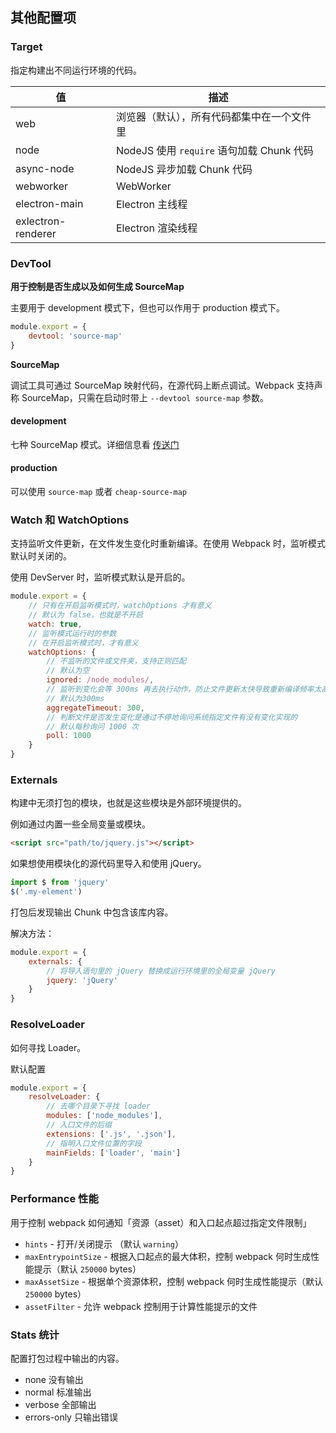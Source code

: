 ## 其他配置项

### Target

指定构建出不同运行环境的代码。

| 值                 | 描述                                       |
| ------------------ | ------------------------------------------ |
| web                | 浏览器（默认），所有代码都集中在一个文件里 |
| node               | NodeJS 使用 `require` 语句加载 Chunk 代码  |
| async-node         | NodeJS 异步加载 Chunk 代码                 |
| webworker          | WebWorker                                  |
| electron-main      | Electron 主线程                            |
| exlectron-renderer | Electron 渲染线程                          |

### DevTool

**用于控制是否生成以及如何生成 SourceMap**

主要用于 development 模式下，但也可以作用于 production 模式下。

```js
module.export = {
    devtool: 'source-map'
}
```

**SourceMap**

调试工具可通过 SourceMap 映射代码，在源代码上断点调试。Webpack 支持声称 SourceMap，只需在启动时带上 `--devtool source-map` 参数。

#### development

七种 SourceMap 模式。详细信息看 [传送门](https://webpack.docschina.org/configuration/devtool/)

#### production

可以使用 `source-map` 或者 `cheap-source-map`

### Watch 和 WatchOptions

支持监听文件更新，在文件发生变化时重新编译。在使用 Webpack 时，监听模式默认时关闭的。

使用 DevServer 时，监听模式默认是开启的。

```js
module.export = {
    // 只有在开启监听模式时，watchOptions 才有意义
    // 默认为 false，也就是不开启
    watch: true,
    // 监听模式运行时的参数
    // 在开启监听模式时，才有意义
    watchOptions: {
        // 不监听的文件或文件夹，支持正则匹配
        // 默认为空
        ignored: /node_modules/,
        // 监听到变化会等 300ms 再去执行动作，防止文件更新太快导致重新编译频率太高
        // 默认为300ms
        aggregateTimeout: 300,
        // 判断文件是否发生变化是通过不停地询问系统指定文件有没有变化实现的
        // 默认每秒询问 1000 次
        poll: 1000
    }
}
```

### Externals

构建中无须打包的模块，也就是这些模块是外部环境提供的。

例如通过内置一些全局变量或模块。

```html
<script src="path/to/jquery.js"></script>
```

如果想使用模块化的源代码里导入和使用 jQuery。

```js
import $ from 'jquery'
$('.my-element')
```

打包后发现输出 Chunk 中包含该库内容。

解决方法：

```js
module.export = {
    externals: {
        // 将导入语句里的 jQuery 替换成运行环境里的全局变量 jQuery
        jquery: 'jQuery'
    }
}
```

### ResolveLoader

如何寻找 Loader。

默认配置

```js
module.export = {
    resolveLoader: {
        // 去哪个目录下寻找 loader
        modules: ['node_modules'],
        // 入口文件的后缀
        extensions: ['.js', '.json'],
        // 指明入口文件位置的字段
        mainFields: ['loader', 'main']
    }
}
```

### Performance 性能

用于控制 webpack 如何通知「资源（asset）和入口起点超过指定文件限制」

- `hints` - 打开/关闭提示 （默认 `warning`）
- `maxEntrypointSize`  - 根据入口起点的最大体积，控制 webpack 何时生成性能提示（默认 `250000` bytes）
- `maxAssetSize` - 根据单个资源体积，控制 webpack 何时生成性能提示（默认 `250000` bytes）
- `assetFilter` - 允许 webpack 控制用于计算性能提示的文件

### Stats 统计

配置打包过程中输出的内容。 

- none 没有输出 
- normal 标准输出 
- verbose 全部输出 
- errors-only 只输出错误 

